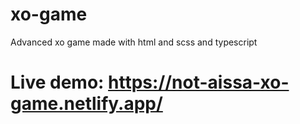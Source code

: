 # xo-game
Advanced xo game made with html and scss and typescript

# Live demo: https://not-aissa-xo-game.netlify.app/
